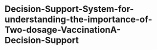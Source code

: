 # Decision-Support-System-for-understanding-the-importance-of-Two-dosage-VaccinationA-Decision-Support